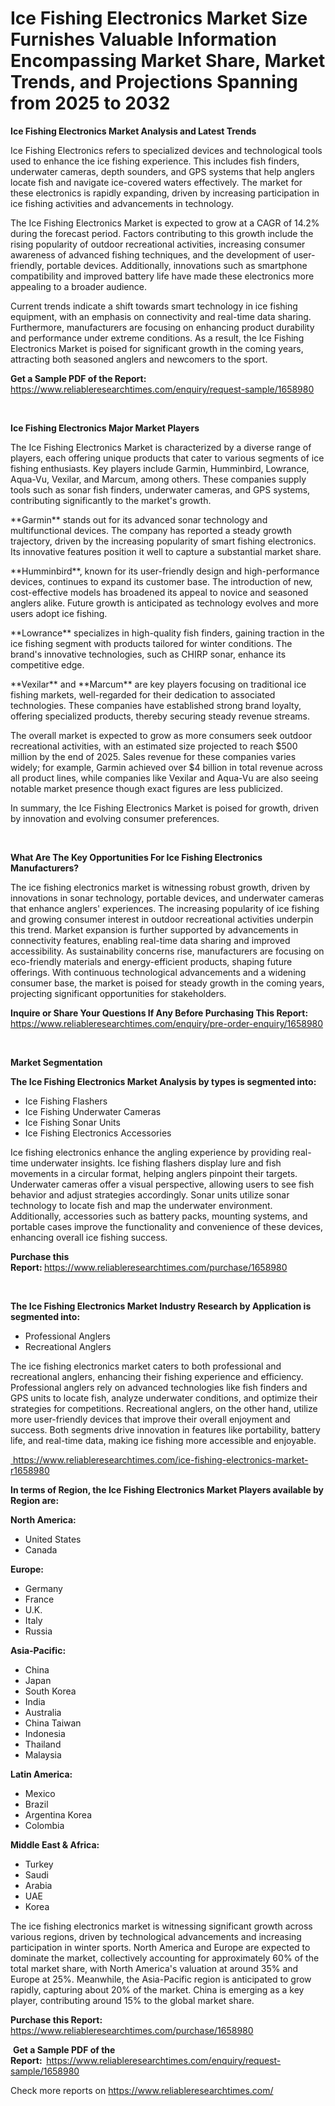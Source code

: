 <p><h1>Ice Fishing Electronics Market Size Furnishes Valuable Information Encompassing Market Share, Market Trends, and Projections Spanning from 2025 to 2032</h1></p><p><strong>Ice Fishing Electronics Market Analysis and Latest Trends</strong></p>
<p><p>Ice Fishing Electronics refers to specialized devices and technological tools used to enhance the ice fishing experience. This includes fish finders, underwater cameras, depth sounders, and GPS systems that help anglers locate fish and navigate ice-covered waters effectively. The market for these electronics is rapidly expanding, driven by increasing participation in ice fishing activities and advancements in technology.</p><p>The Ice Fishing Electronics Market is expected to grow at a CAGR of 14.2% during the forecast period. Factors contributing to this growth include the rising popularity of outdoor recreational activities, increasing consumer awareness of advanced fishing techniques, and the development of user-friendly, portable devices. Additionally, innovations such as smartphone compatibility and improved battery life have made these electronics more appealing to a broader audience.</p><p>Current trends indicate a shift towards smart technology in ice fishing equipment, with an emphasis on connectivity and real-time data sharing. Furthermore, manufacturers are focusing on enhancing product durability and performance under extreme conditions. As a result, the Ice Fishing Electronics Market is poised for significant growth in the coming years, attracting both seasoned anglers and newcomers to the sport.</p></p>
<p><strong>Get a Sample PDF of the Report:&nbsp;</strong> <a href="https://www.reliableresearchtimes.com/enquiry/request-sample/1658980?utm_campaign=2009&utm_medium=2&utm_source=Github&utm_content=ia&utm_term=04042025&utm_id=ice-fishing-electronics">https://www.reliableresearchtimes.com/enquiry/request-sample/1658980</a></p>
<p>&nbsp;</p>
<p><strong>Ice Fishing Electronics Major Market Players</strong></p>
<p><p>The Ice Fishing Electronics Market is characterized by a diverse range of players, each offering unique products that cater to various segments of ice fishing enthusiasts. Key players include Garmin, Humminbird, Lowrance, Aqua-Vu, Vexilar, and Marcum, among others. These companies supply tools such as sonar fish finders, underwater cameras, and GPS systems, contributing significantly to the market's growth.</p><p>**Garmin** stands out for its advanced sonar technology and multifunctional devices. The company has reported a steady growth trajectory, driven by the increasing popularity of smart fishing electronics. Its innovative features position it well to capture a substantial market share.</p><p>**Humminbird**, known for its user-friendly design and high-performance devices, continues to expand its customer base. The introduction of new, cost-effective models has broadened its appeal to novice and seasoned anglers alike. Future growth is anticipated as technology evolves and more users adopt ice fishing.</p><p>**Lowrance** specializes in high-quality fish finders, gaining traction in the ice fishing segment with products tailored for winter conditions. The brand's innovative technologies, such as CHIRP sonar, enhance its competitive edge. </p><p>**Vexilar** and **Marcum** are key players focusing on traditional ice fishing markets, well-regarded for their dedication to associated technologies. These companies have established strong brand loyalty, offering specialized products, thereby securing steady revenue streams.</p><p>The overall market is expected to grow as more consumers seek outdoor recreational activities, with an estimated size projected to reach $500 million by the end of 2025. Sales revenue for these companies varies widely; for example, Garmin achieved over $4 billion in total revenue across all product lines, while companies like Vexilar and Aqua-Vu are also seeing notable market presence though exact figures are less publicized. </p><p>In summary, the Ice Fishing Electronics Market is poised for growth, driven by innovation and evolving consumer preferences.</p></p>
<p>&nbsp;</p>
<p><strong>What Are The Key Opportunities For Ice Fishing Electronics Manufacturers?</strong></p>
<p><p>The ice fishing electronics market is witnessing robust growth, driven by innovations in sonar technology, portable devices, and underwater cameras that enhance anglers' experiences. The increasing popularity of ice fishing and growing consumer interest in outdoor recreational activities underpin this trend. Market expansion is further supported by advancements in connectivity features, enabling real-time data sharing and improved accessibility. As sustainability concerns rise, manufacturers are focusing on eco-friendly materials and energy-efficient products, shaping future offerings. With continuous technological advancements and a widening consumer base, the market is poised for steady growth in the coming years, projecting significant opportunities for stakeholders.</p></p>
<p><strong>Inquire or Share Your Questions If Any Before Purchasing This Report:</strong> <a href="https://www.reliableresearchtimes.com/enquiry/pre-order-enquiry/1658980?utm_campaign=2009&utm_medium=2&utm_source=Github&utm_content=ia&utm_term=04042025&utm_id=ice-fishing-electronics">https://www.reliableresearchtimes.com/enquiry/pre-order-enquiry/1658980</a></p>
<p>&nbsp;</p>
<p><strong>Market Segmentation</strong></p>
<p><strong>The Ice Fishing Electronics Market Analysis by types is segmented into:</strong></p>
<p><ul><li>Ice Fishing Flashers</li><li>Ice Fishing Underwater Cameras</li><li>Ice Fishing Sonar Units</li><li>Ice Fishing Electronics Accessories</li></ul></p>
<p><p>Ice fishing electronics enhance the angling experience by providing real-time underwater insights. Ice fishing flashers display lure and fish movements in a circular format, helping anglers pinpoint their targets. Underwater cameras offer a visual perspective, allowing users to see fish behavior and adjust strategies accordingly. Sonar units utilize sonar technology to locate fish and map the underwater environment. Additionally, accessories such as battery packs, mounting systems, and portable cases improve the functionality and convenience of these devices, enhancing overall ice fishing success.</p></p>
<p><strong>Purchase this Report:&nbsp;</strong><a href="https://www.reliableresearchtimes.com/purchase/1658980?utm_campaign=2009&utm_medium=2&utm_source=Github&utm_content=ia&utm_term=04042025&utm_id=ice-fishing-electronics">https://www.reliableresearchtimes.com/purchase/1658980</a></p>
<p>&nbsp;</p>
<p><strong>The Ice Fishing Electronics Market Industry Research by Application is segmented into:</strong></p>
<p><ul><li>Professional Anglers</li><li>Recreational Anglers</li></ul></p>
<p><p>The ice fishing electronics market caters to both professional and recreational anglers, enhancing their fishing experience and efficiency. Professional anglers rely on advanced technologies like fish finders and GPS units to locate fish, analyze underwater conditions, and optimize their strategies for competitions. Recreational anglers, on the other hand, utilize more user-friendly devices that improve their overall enjoyment and success. Both segments drive innovation in features like portability, battery life, and real-time data, making ice fishing more accessible and enjoyable.</p></p>
<p><a href="https://www.reliableresearchtimes.com/ice-fishing-electronics-market-r1658980?utm_campaign=2009&utm_medium=2&utm_source=Github&utm_content=ia&utm_term=04042025&utm_id=ice-fishing-electronics">&nbsp;https://www.reliableresearchtimes.com/ice-fishing-electronics-market-r1658980</a></p>
<p><strong>In terms of Region, the Ice Fishing Electronics Market Players available by Region are:</strong></p>
<p>
    <p> <strong> North America: </strong>
        <ul>
            <li>United States</li>
            <li>Canada</li>
        </ul>
        </p> 
    <p> <strong> Europe: </strong>
        <ul>
            <li>Germany</li>
            <li>France</li>
            <li>U.K.</li>
            <li>Italy</li>
            <li>Russia</li>
        </ul>
        </p> 
    <p> <strong> Asia-Pacific: </strong>
        <ul>
            <li>China</li>
            <li>Japan</li>
            <li>South Korea</li>
            <li>India</li>
            <li>Australia</li>
            <li>China Taiwan</li>
            <li>Indonesia</li>
            <li>Thailand</li>
            <li>Malaysia</li>
        </ul>
        </p> 
    <p> <strong> Latin America: </strong>
        <ul>
            <li>Mexico</li>
            <li>Brazil</li>
            <li>Argentina Korea</li>
            <li>Colombia</li>
        </ul>
        </p> 
    <p> <strong> Middle East & Africa: </strong>
        <ul>
            <li>Turkey</li>
            <li>Saudi</li>
            <li>Arabia</li>
            <li>UAE</li>
            <li>Korea</li>
        </ul>
    </p>
    </p>
<p><p>The ice fishing electronics market is witnessing significant growth across various regions, driven by technological advancements and increasing participation in winter sports. North America and Europe are expected to dominate the market, collectively accounting for approximately 60% of the total market share, with North America's valuation at around 35% and Europe at 25%. Meanwhile, the Asia-Pacific region is anticipated to grow rapidly, capturing about 20% of the market. China is emerging as a key player, contributing around 15% to the global market share.</p></p>
<p><strong>Purchase this Report: </strong><a href="https://www.reliableresearchtimes.com/purchase/1658980?utm_campaign=2009&utm_medium=2&utm_source=Github&utm_content=ia&utm_term=04042025&utm_id=ice-fishing-electronics">https://www.reliableresearchtimes.com/purchase/1658980</a></p>
<p>&nbsp;<strong>Get a Sample PDF of the Report:&nbsp;&nbsp;</strong><a href="https://www.reliableresearchtimes.com/enquiry/request-sample/1658980?utm_campaign=2009&utm_medium=2&utm_source=Github&utm_content=ia&utm_term=04042025&utm_id=ice-fishing-electronics">https://www.reliableresearchtimes.com/enquiry/request-sample/1658980</a></p>
<p><strong></strong></p>
<p>Check more reports on <a href="https://www.reliableresearchtimes.com/?utm_campaign=2009&utm_medium=2&utm_source=Github&utm_content=ia&utm_term=04042025&utm_id=ice-fishing-electronics">https://www.reliableresearchtimes.com/</a></p>